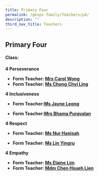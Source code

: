 ```yaml
---
title: Primary Four
permalink: /gesps-family/Teachers/p4/
description: ""
third_nav_title: Teachers
---
```

## Primary Four

#### Class:

**4 Perseverance**  

*   **Form Teacher: [Mrs Carol Wong](mailto:tay_puay_suan@schools.gov.sg)**
*   **Form Teacher: [Ms Chong Chyi Ling](mailto:chong_chyi_ling@schools.gov.sg)**

**4 Inclusiveness**  

*   **Form Teacher:[Ms Jayne Leong](mailto:leong_hui_ling_jayne@schools.gov.sg)**

*   **Form Teacher:[Mrs Bhama Puravalan](mailto:sathiya_bhama_arasan@schools.gov.sg)**

**4 Respect**  

*   **Form Teacher: [Ms Nur Hanisah](mailto:nur_hanisah_mohd_johari_george@schools.gov.sg)**

*   **Form Teacher: [Ms Lin Yingru](mailto:lin_yingru@schools.gov.sg)**

**4 Empathy**  

*   **Form Teacher: [Ms Elaine Lim](mailto:elaine_lim_chiu_wei@schools.gov.sg)**
*   **Form Teacher: [Mdm Chen Hsueh Lien](mailto:chen_hsueh_lien@schools.gov.sg)**